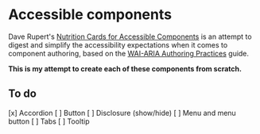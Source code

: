 # Accessible components

Dave Rupert's [Nutrition Cards for Accessible Components](https://davatron5000.github.io/a11y-nutrition-cards/) is an attempt to digest and simplify the accessibility expectations when it comes to component authoring, based on the [WAI-ARIA Authoring Practices](https://w3c.github.io/aria-practices/) guide.

**This is my attempt to create each of these components from scratch.**

## To do

[x] Accordion
[ ] Button
[ ] Disclosure (show/hide)
[ ] Menu and menu button
[ ] Tabs
[ ] Tooltip
